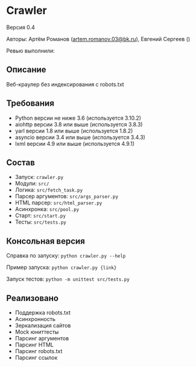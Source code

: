 # Crawler

Версия 0.4

Авторы: Артём Романов (artem.romanov.03@bk.ru), Евгений Сергеев ()

Ревью выполнили:

## Описание

Веб-краулер без индексирования с robots.txt

## Требования

* Python версии не ниже 3.6 (используется 3.10.2)
* aiohttp версии 3.8 или выше (используется 3.8.3)
* yarl версии 1.8 или выше (используется 1.8.2)
* asyncio версии 3.4 или выше (используется 3.4.3)
* lxml версии 4.9 или выше (используется 4.9.1)

## Состав

* Запуск: `crawler.py`
* Модули: `src/`
* Логика: `src/fetch_task.py`
* Парсер аргументов: `src/args_parser.py`
* HTML парсер: `src/html_parser.py`
* Асинхронка: `src/pool.py`
* Старт: `src/start.py`
* Тесты: `src/tests.py`

## Консольная версия

Справка по запуску: `python crawler.py --help`

Пример запуска: `python crawler.py {link}`

Запуск тестов: `python -m unittest src/tests.py`

## Реализовано

- Поддержка robots.txt
- Асинхронность
- Зеркализация сайтов
- Mock юниттесты
- Парсинг аргументов
- Парсинг HTML
- Парсинг robots.txt
- Парсинг ссылок



